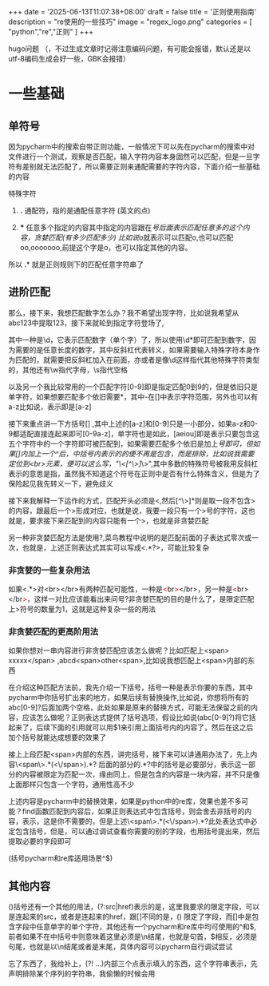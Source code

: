 +++
date = '2025-06-13T11:07:38+08:00'
draft = false
title = '正则使用指南'
description = "re使用的一些技巧"
image = "regex_logo.png"
categories = [
    "python","re","正则"
]
+++

hugo问题
（，不过生成文章时记得注意编码问题，有可能会报错，默认还是以utf-8编码生成会好一些，GBK会报错）

# 一些基础

## 单符号
因为pycharm中的搜索自带正则功能，一般情况下可以先在pycharm的搜索中对文件进行一个测试，观察是否匹配，输入字符内容本身固然可以匹配，但是一旦字符有差别就无法匹配了，所以需要正则来通配需要的字符内容，下面介绍一些基础的内容

特殊字符
1. **.** 通配符，指的是通配任意字符  (英文的点)

2. **\***   任意多个指定的内容其中指定的内容跟在*号后面表示匹配任意多的这个内容，贪婪匹配(有多少匹配多少)
比如说o*就表示可以匹配o,也可以匹配oo,ooooooo,前提这个字是o，也可以指定其他的内容。

所以 .* 就是正则规则下的匹配任意字符串了

## 进阶匹配
那么，接下来，我想匹配数字怎么办？我不希望出现字符，比如说我希望从abc123中提取123，接下来就轮到指定字符登场了,

其中一种是\d，它表示匹配数字（单个字）了，所以使用\d*即可匹配到数字，因为需要的是任意长度的数字，其中反斜杠代表转义，如果需要输入特殊字符本身作为匹配的，就需要把反斜杠加入在前面，亦或者是像\d这样指代其他特殊字符类型的，其他还有\w指代字母，\s指代空格

以及另一个我比较常用的一个匹配字符[0-9]即是指定匹配0到9的，但是依旧只是单字符，如果想要匹配多个依旧需要*，其中-在[]中表示字符范围，另外也可以有a-z比如说，表示即是[a-z]

接下来重点讲一下方括号[] ,其中上述的[a-z]和[0-9]只是一小部分，如果a-z和0-9都适配直接连起来即可[0-9a-z]，单字符也是如此，[aeiou]即是表示只要包含这五个字符中的一个字符即可被匹配到，如果需要匹配多个依旧是加上*号即可，但如果[]内加上一个^后，中括号内表示的的便不再是包含，而是排除，比如说我需要定位到\<br\>元素，便可以这么写，"\\\<[^\\\>]*\\\>",其中多数的特殊符号被我用反斜杠表示的意思是指，虽然我不知道这个符号在正则中是否有什么特殊含义，但是为了保险起见我先转义一下，避免歧义

接下来我解释一下运作的方式，匹配开头必须是\<,然后[^\\\>]*则是取一段不包含\>的内容，跟最后一个\>形成对应，也就是说，我要一段只有一个\>号的字符，这也就是，要求接下来匹配到的内容只能有一个\>，也就是非贪婪匹配

另一种非贪婪匹配方法是使用\?,菜鸟教程中说明的是匹配前面的子表达式零次或一次，也就是，上述正则表达式其实可以写成\<\.\*\?\>，可能比较复杂

### 非贪婪的一些复杂用法

如果\<.*\>对\<br\>\<\/br\>有两种匹配可能性，一种是<span style="color:red">\<</span>br<span style="color:red">\></span><\/br\>，另一种是<span style="color:red">\<</span>br\>\<\/br<span style="color:red">\></span>，这样一对比应该能看出来问号?非贪婪匹配的目的是什么了，是限定匹配上\>符号的数量为1，这就是这种复杂一些的用法

### 非贪婪匹配的更高阶用法

如果你想对一串内容进行非贪婪匹配应该怎么做呢？比如匹配上\<span\> xxxxx\<\/span\>  ,abcd\<span\>other\<span\>,比如说我想匹配上\<span\>内部的东西

在介绍这种匹配方法前，我先介绍一下括号，括号一种是表示你要的东西，其中pycharm中你括号扩出来的地方，如果后续有替换操作,比如说，你想将所有的abc[0-9]?后面加两个空格，此处如果是原来的替换方式，可能无法保留之前的内容，应该怎么做呢？正则表达式提供了括号选项，假设比如说(abc[0-9]?)将它括起来了，后续下面的引用就可以用$1来引用上面括号内的内容了，然后在这之后加个括号就能达成想要的效果了

接上上段匹配\<span\>内部的东西，讲完括号，接下来可以讲通用办法了，先上内容\\\<span\\\>\.\*(\<\\/span\>)\.\*?  后面的部分的\.\*?中的括号是必要部分，表示这一部分的内容被限定为匹配一次，缘由同上，但是包含的内容是一块内容，并不只是像上面那样只包含一个字符，通用性高不少

上述内容是pycharm中的替换效果，如果是python中的re库，效果也差不多可能？find函数匹配到内容后，如果正则表达式中包含括号，则会舍去非括号的内容，表示，这是你不需要的，但是上述\\\<span\\\>\.\*(\<\\/span\>)\.\*?此处表达式中必定包含括号，但是，可以通过调试查看你需要的别的字段，也用括号提出来，然后提取必要的字段即可

(括号pycharm和re库适用场景^$)

## 其他内容

\(\)括号还有一个其他的用法，(?:src|href)表示的是，这里我要求的限定字段，可以是连起来的src，或者是连起来的href，跟\[\]不同的是，\(\) 限定了字段，而\[\]中是包含字段中任意单字的单个字符，其他还有一个pycharm和re库中均可使用的^和$,前者如果不在中括号中则意味着这里必须是\n结尾，也就是句首，$相反，必须是句尾，也就是以\n结尾或者是末尾，具体内容可以pycharm自行调试尝试

忘了东西了，我给补上，\(?! ...\)内部三个点表示填入的东西，这个字符串表示，先声明排除某个序列的字符串，我偷懒的时候会用
